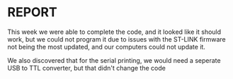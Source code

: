 # REPORT
This week we were able to complete the code, and it looked like it should work, but we could not program it due to issues with the ST-LINK firmware not being the most updated, and our computers could not update it.

We also discovered that for the serial printing, we would need a seperate USB to TTL converter, but that didn't change the code
